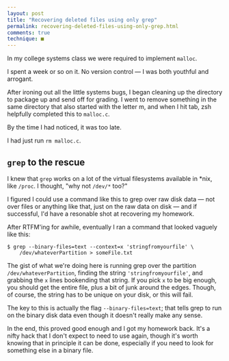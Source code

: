 ```yaml
---
layout: post
title: "Recovering deleted files using only grep"
permalink: recovering-deleted-files-using-only-grep.html
comments: true
technique: ■
---
```



In my college systems class we were required to implement `malloc`.

I spent a week or so on it. No version control &mdash; I was both youthful and arrogant.

After ironing out all the little systems bugs, I began cleaning up the directory to package up and send off for grading. I went to remove something in the same directory that also started with the letter m, and when I hit tab, zsh helpfully completed this to `malloc.c`.

By the time I had noticed, it was too late.

I had just run `rm malloc.c`.


## `grep` to the rescue

I knew that `grep` works on a lot of the virtual filesystems available in *nix, like `/proc`. I thought, "why not `/dev/*` too?"

I figured I could use a command like this to grep over raw disk data &mdash; not over files or anything like that, just on the raw data on disk &mdash; and if successful, I'd have a resonable shot at recovering my homework.

After RTFM'ing for awhile, eventually I ran a command that looked vaguely like this:

```
$ grep --binary-files=text --context=x 'stringfromyourfile' \
    /dev/whateverPartition > someFile.txt
```

The gist of what we're doing here is running grep over the partition `/dev/whateverPartition`, finding the string `'stringfromyourfile'`, and grabbing the `x` lines bookending that string. If you pick `x` to be big enough, you should get the entire file, plus a bit of junk around the edges. Though, of course, the string has to be unique on your disk, or this will fail.

The key to this is actually the flag `--binary-files=text`; that tells grep to run on the binary disk data even though it doesn't really make any sense.

In the end, this proved good enough and I got my homework back. It's a nifty hack that I don't expect to need to use again, though it's worth knowing that in principle it can be done, especially if you need to look for something else in a binary file.